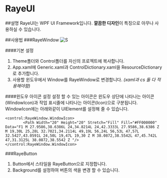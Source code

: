 # RayeUI

##설명
RayeUI는 WPF UI Framework입니다.
**깔끔한 디자인**이 특징으로 아무나 사용하실 수 있습니다.

##사용법
###RayeWindow
![S](http://i.imgur.com/9PntuNz.png)

####기본 설정
1. Theme폴더와 Control폴더를 자신의 프로젝트에 복사합니다.
2. App.xaml에 Generic.xaml과 ControlDictionary.xaml을 ResourceDictionary로 추가합니다.
3. 사용할 윈도우에서 Window를 RayeWindow로 변경합니다. *(xaml과 cs 둘 다 적용해야함)*

####윈도우 아이콘 설정
설정 할 수 있는 아이콘은 윈도우 상단에 나타나는 아이콘(WindowIcon)과 작업 표시줄에 나타나는 아이콘(Icon)으로 구분됩니다.
WindowIcon에는 아래와같이 UIElement를 설정해 줄 수 있습니다.
```xaml
<control:RayeWindow.WindowIcon>
        <Path Width="20" Height="20" Stretch="Fill" Fill="#FF000000" Data="F1 M 27.9586,38.6386L 24,34.8214L 24,42.3333L 27.9586,38.6386 Z M 19,30L 25,28L 32.7021,34.2114L 49,19L 56,24L 56,53L 47,57L 32.5427,43.0591L 24,50L 19,47L 19,30 Z M 38.0872,38.5542L 47,45.742L 47,31.3125L 38.0872,38.5542 Z "/>
</control:RayeWindow.WindowIcon>
```
###RayeButton
1. Button에서 스타일을 RayeButton으로 지정합니다.
2. Background를 설정하여 버튼의 색을 변경 할 수 있습니다.
